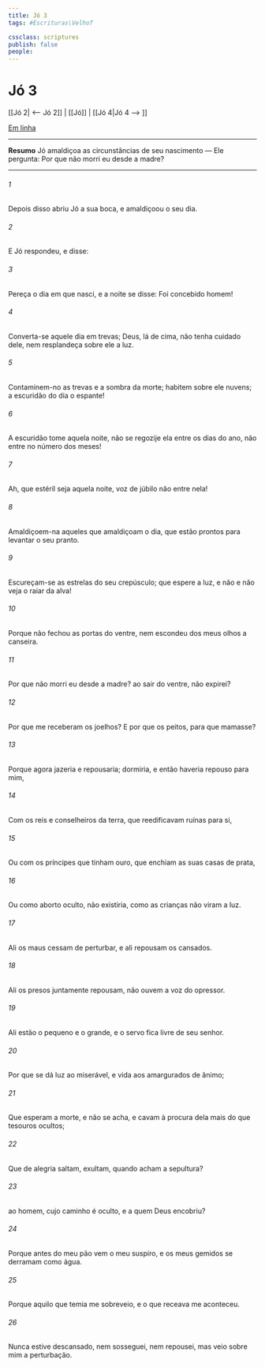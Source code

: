 ```yaml
---
title: Jó 3
tags: #Escrituras\VelhoT

cssclass: scriptures
publish: false
people:
---
```


# Jó 3
[[Jó 2| <-- Jó 2]] | [[Jó]] | [[Jó 4|Jó 4 --> ]]

[Em linha](https://churchofjesuschrist.org/study/scriptures/ot/job/3?lang=por)

---
__Resumo__
Jó amaldiçoa as circunstâncias de seu nascimento — Ele pergunta: Por que não morri eu desde a madre?

---
###### 1 
Depois disso abriu Jó a sua boca, e amaldiçoou o seu dia.

###### 2 
E Jó respondeu, e disse:

###### 3 
Pereça o dia em que nasci, e a noite  se disse: Foi concebido  homem!

###### 4 
Converta-se aquele dia em trevas;  Deus, lá de cima, não tenha cuidado dele, nem resplandeça sobre ele a luz.

###### 5 
Contaminem-no as trevas e a sombra da morte; habitem sobre ele nuvens; a escuridão do dia o espante!

###### 6 
A escuridão tome aquela noite,  não se regozije ela entre os dias do ano,  não entre no número dos meses!

###### 7 
Ah, que estéril seja aquela noite,  voz de júbilo não entre nela!

###### 8 
Amaldiçoem-na aqueles que amaldiçoam o dia, que estão prontos para levantar o seu pranto.

###### 9 
Escureçam-se as estrelas do seu crepúsculo; que espere a luz, e não  e não veja o raiar da alva!

###### 10 
Porque não fechou as portas do ventre, nem escondeu dos meus olhos a canseira.

###### 11 
Por que não morri eu desde a madre?  ao sair do ventre, não expirei?

###### 12 
Por que me receberam os joelhos? E por que os peitos, para que mamasse?

###### 13 
Porque  agora jazeria e repousaria; dormiria, e então haveria repouso para mim,

###### 14 
Com os reis e conselheiros da terra, que reedificavam ruínas para si,

###### 15 
Ou com os príncipes que tinham ouro, que enchiam as suas casas de prata,

###### 16 
Ou como aborto oculto, não existiria, como as crianças  não viram a luz.

###### 17 
Ali os maus cessam de perturbar, e ali repousam os cansados.

###### 18 
Ali os presos juntamente repousam,  não ouvem a voz do opressor.

###### 19 
Ali estão o pequeno e o grande, e o servo fica livre de seu senhor.

###### 20 
Por que se dá luz ao miserável, e vida aos amargurados de ânimo;

###### 21 
Que esperam a morte, e não se acha, e cavam à procura dela mais do que  tesouros ocultos;

###### 22 
Que de alegria saltam,  exultam, quando acham a sepultura?

###### 23 
 ao homem, cujo caminho é oculto, e a quem Deus encobriu?

###### 24 
Porque antes do meu pão vem o meu suspiro, e os meus gemidos se derramam como água.

###### 25 
Porque aquilo que temia me sobreveio, e o que receava me aconteceu.

###### 26 
Nunca estive descansado, nem sosseguei, nem repousei, mas veio sobre mim a perturbação.

